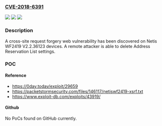 ### [CVE-2018-6391](https://cve.mitre.org/cgi-bin/cvename.cgi?name=CVE-2018-6391)
![](https://img.shields.io/static/v1?label=Product&message=n%2Fa&color=blue)
![](https://img.shields.io/static/v1?label=Version&message=n%2Fa&color=blue)
![](https://img.shields.io/static/v1?label=Vulnerability&message=n%2Fa&color=brighgreen)

### Description

A cross-site request forgery web vulnerability has been discovered on Netis WF2419 V2.2.36123 devices. A remote attacker is able to delete Address Reservation List settings.

### POC

#### Reference
- https://0day.today/exploit/29659
- https://packetstormsecurity.com/files/146117/netiswf2419-xsrf.txt
- https://www.exploit-db.com/exploits/43919/

#### Github
No PoCs found on GitHub currently.

